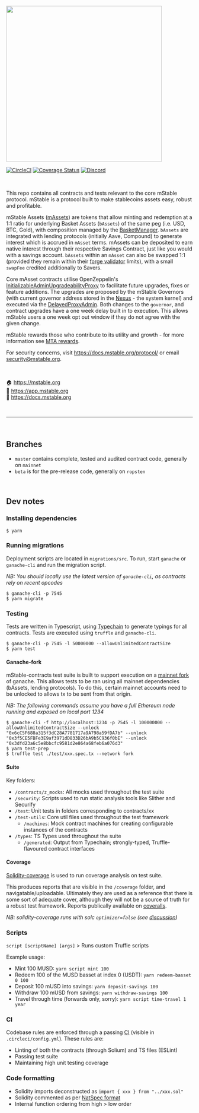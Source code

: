<br/>
<img src="https://mstable.org/assets/img/email/mstable_logo_horizontal_black.png" width="420" >

[![CircleCI](https://circleci.com/gh/mstable/mStable-contracts.svg?style=svg&circle-token=a8bb29a97a0a0949a15cc28bd9b2245960287bc2)](https://circleci.com/gh/mstable/mStable-contracts)
[![Coverage Status](https://coveralls.io/repos/github/mstable/mStable-contracts/badge.svg?t=7A5XxE)](https://coveralls.io/github/mstable/mStable-contracts)
[![Discord](https://img.shields.io/discord/525087739801239552?color=7289DA&label=discord%20)](https://discordapp.com/channels/525087739801239552/)


<br />

This repo contains all contracts and tests relevant to the core mStable protocol. mStable is a protocol built to make stablecoins assets easy, robust and profitable.

mStable Assets ([mAssets](./contracts/masset/Masset.sol)) are tokens that allow minting and redemption at a 1:1 ratio for underlying Basket Assets (`bAssets`) of the same peg (i.e. USD, BTC, Gold), with composition managed by the [BasketManager](./contracts/masset/BasketManager.sol). `bAssets` are integrated with lending protocols (initially Aave, Compound) to generate interest which is accrued in `mAsset` terms. mAssets can be deposited to earn native interest through their respective Savings Contract, just like you would with a savings account. `bAssets` within an `mAsset` can also be swapped 1:1 (provided they remain within their [forge validator](./contracts/masset/forge-validator) limits), with a small `swapFee` credited additionally to Savers.

Core mAsset contracts utilise OpenZeppelin's [InitializableAdminUpgradeabilityProxy](https://github.com/OpenZeppelin/openzeppelin-sdk/blob/master/packages/lib/contracts/upgradeability/InitializableAdminUpgradeabilityProxy.sol) to facilitate future upgrades, fixes or feature additions. The upgrades are proposed by the mStable Governors (with current governor address stored in the [Nexus](./contracts/nexus/Nexus.sol) - the system kernel) and executed via the [DelayedProxyAdmin](./contracts/upgradability/DelayedProxyAdmin.sol). Both changes to the `governor`, and contract upgrades have a one week delay built in to execution. This allows mStable users a one week opt out window if they do not agree with the given change.

mStable rewards those who contribute to its utility and growth - for more information see [MTA rewards](https://docs.mstable.org/meta-rewards-1/).

For security concerns, visit https://docs.mstable.org/protocol/ or email security@mstable.org.

<br />

🏠 https://mstable.org  
📀 https://app.mstable.org  
📄 https://docs.mstable.org  


<br />

---

<br />

## Branches

- `master` contains complete, tested and audited contract code, generally on `mainnet`
- `beta` is for the pre-release code, generally on `ropsten`

<br />

## Dev notes

### Installing dependencies

```
$ yarn
```

### Running migrations

Deployment scripts are located in `migrations/src`. To run, start `ganache` or `ganache-cli` and run the migration script.

*NB: You should locally use the latest version of `ganache-cli`, as contracts rely on recent opcodes*

```
$ ganache-cli -p 7545
$ yarn migrate
```

### Testing

Tests are written in Typescript, using [Typechain](https://github.com/ethereum-ts/TypeChain) to generate typings for all contracts. Tests are executed using `truffle` and `ganache-cli`.

```
$ ganache-cli -p 7545 -l 50000000 --allowUnlimitedContractSize
$ yarn test
```

#### Ganache-fork

mStable-contracts test suite is built to support execution on a [mainnet fork](https://medium.com/ethereum-grid/forking-ethereum-mainnet-mint-your-own-dai-d8b62a82b3f7) of ganache. This allows tests to be ran using all mainnet dependencies (bAssets, lending protocols). To do this, certain mainnet accounts need to be unlocked to allows tx to be sent from that origin. 

*NB: The following commands assume you have a full Ethereum node running and exposed on local port 1234*

```
$ ganache-cli -f http://localhost:1234 -p 7545 -l 100000000 --allowUnlimitedContractSize --unlock "0x6cC5F688a315f3dC28A7781717a9A798a59fDA7b" --unlock "0x3f5CE5FBFe3E9af3971dD833D26bA9b5C936f0bE" --unlock "0x3dfd23a6c5e8bbcfc9581d2e864a68feb6a076d3"
$ yarn test-prep
$ truffle test ./test/xxx.spec.tx --network fork
```

#### Suite

Key folders:

- `/contracts/z_mocks`: All mocks used throughout the test suite
- `/security`: Scripts used to run static analysis tools like Slither and Securify
- `/test`: Unit tests in folders corresponding to contracts/xx
- `/test-utils`: Core util files used throughout the test framework
  - `/machines`: Mock contract machines for creating configurable instances of the contracts
- `/types`: TS Types used throughout the suite
  - `/generated`: Output from Typechain; strongly-typed, Truffle-flavoured contract interfaces


#### Coverage

[Solidity-coverage](https://github.com/sc-forks/solidity-coverage) is used to run coverage analysis on test suite.

This produces reports that are visible in the `/coverage` folder, and navigatable/uploadable. Ultimately they are used as a reference that there is some sort of adequate cover, although they will not be a source of truth for a robust test framework. Reports publically available on [coveralls](https://coveralls.io/github/mstable/mStable-contracts).

*NB: solidity-coverage runs with solc `optimizer=false` (see [discussion](https://github.com/sc-forks/solidity-coverage/issues/417))*


### Scripts

`script [scriptName] [args]` > Runs custom Truffle scripts

Example usage:

* Mint 100 MUSD: `yarn script mint 100`
* Redeem 100 of the MUSD basset at index 0 (USDT): `yarn redeem-basset 0 100`
* Deposit 100 mUSD into savings: `yarn deposit-savings 100`
* Withdraw 100 mUSD from savings: `yarn withdraw-savings 100`
* Travel through time (forwards only, sorry): `yarn script time-travel 1 year`

### CI

Codebase rules are enforced through a passing [CI](https://circleci.com) (visible in `.circleci/config.yml`). These rules are:

- Linting of both the contracts (through Solium) and TS files (ESLint)
- Passing test suite
- Maintaining high unit testing coverage

### Code formatting

- Solidity imports deconstructed as `import { xxx } from "../xxx.sol"`
- Solidity commented as per [NatSpec format](https://solidity.readthedocs.io/en/v0.5.0/layout-of-source-files.html#comments)
- Internal function ordering from high > low order

<br />

